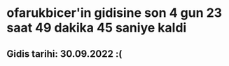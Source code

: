 # ofarukbicer'in gidisine son 4 gun 23 saat 49 dakika 45 saniye kaldi

## Gidis tarihi: 30.09.2022 :(